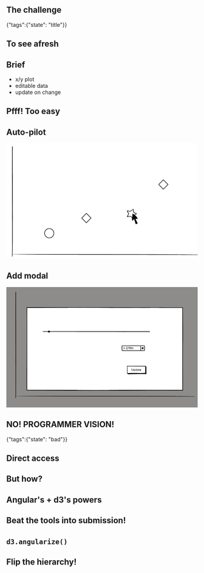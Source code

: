 ## The challenge
{"tags":{"state": "title"}}

## To see afresh

## Brief

- x/y plot
- editable data
- update on change

## Pfff! Too easy

## Auto-pilot

![boring chart](img/chart-boring.png)

## Add modal

![boring modal](img/chart-modal.png)

## NO! PROGRAMMER VISION!
{"tags":{"state": "bad"}}

## Direct access

## But how?

## Angular's + d3's powers

## Beat the tools into submission!

## `d3.angularize()`

## Flip the hierarchy!

##  

<svg id='resolutionDemo' class="demo"></svg>

<script>
// .eq is for marked's annoying parser
onSlideWithElementShown(document.getElementById("resolutionDemo"), function() {
  resolutionDemo.fromHook.apply(null, arguments);
})
</script>

##  
